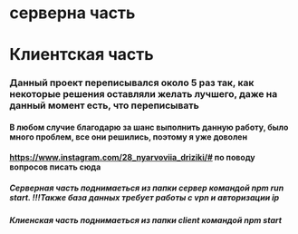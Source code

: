# серверна часть
# Клиентская часть
### Данный проект переписывался около 5 раз так, как некоторые решения оставляли желать лучшего, даже на данный момент есть, что переписывать
#### В любом случие благодарю за шанс выполнить данную работу, было много проблем, все они решились, поэтому я уже доволен
#### https://www.instagram.com/28_nyarvoviia_driziki/# по поводу вопросов писать сюда
##### Серверная часть поднимаеться из папки сервер командой npm run start. !!!Также база данных требует работы с vpn и авторизации ip
#####  Клиенская часть поднимаеться из папки client командой npm start
